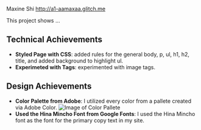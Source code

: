 Maxine Shi
http://a1-aamaxaa.glitch.me

This project shows ...

## Technical Achievements

- **Styled Page with CSS**: added rules for the general body, p, ul, h1, h2, title, and added background to highlight ul.
- **Experimeted with Tags**: experimented with image tags.

## Design Achievements

- **Color Palette from Adobe**: I utilized every color from a pallete created via Adobe Color. 
![Image of Color Pallete](https://cdn.glitch.com/9e0a86e5-fed5-4e3c-84a0-ee2484bd92df%2Fd1622338-3076-4d56-abc3-239df1a7cbbc.image.png?v=1630246662637)
- **Used the Hina Mincho Font from Google Fonts**: I used the Hina Mincho font as the font for the primary copy text in my site.
